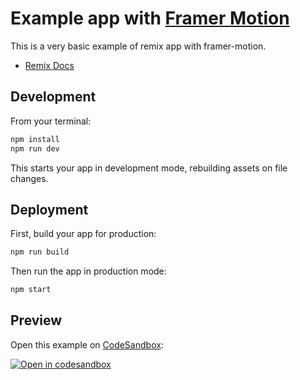 # Example app with [Framer Motion](https://www.framer.com/motion/)

This is a very basic example of remix app with framer-motion.

- [Remix Docs](https://remix.run/docs)

## Development

From your terminal:

```sh
npm install
npm run dev
```

This starts your app in development mode, rebuilding assets on file changes.

## Deployment

First, build your app for production:

```sh
npm run build
```

Then run the app in production mode:

```sh
npm start
```

## Preview

Open this example on [CodeSandbox](https://codesandbox.com):

[![Open in codesandbox](https://codesandbox.io/static/img/play-codesandbox.svg)](https://codesandbox.io/s/github/remix-run/remix/tree/main/examples/basic)
